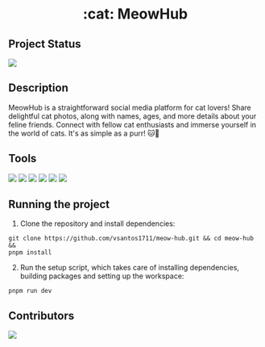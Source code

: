<!-- Title -->
<h1 align="center">:cat: MeowHub</h1>

## Project Status
<img src="http://img.shields.io/static/v1?label=STATUS&message=IN%20PROGRESS&color=blue&style=for-the-badge"/>

## Description

MeowHub is a straightforward social media platform for cat lovers! Share delightful cat photos, along with names, ages, and more details about your feline friends. Connect with fellow cat enthusiasts and immerse yourself in the world of cats. It's as simple as a purr! 🐱📸 

## Tools

[<img src="https://img.shields.io/badge/next%20js-000000?style=for-the-badge&logo=nextdotjs&logoColor=white" />](https://nextjs.org/)
[<img src="https://img.shields.io/badge/TypeScript-007ACC?style=for-the-badge&logo=typescript&logoColor=white" />](https://www.typescriptlang.org/)
[<img src="https://img.shields.io/badge/Tailwind_CSS-38B2AC?style=for-the-badge&logo=tailwind-css&logoColor=white" />](https://tailwindcss.com/)
[<img src="https://img.shields.io/badge/Vercel-242938?style=for-the-badge&logo=vercel&logoColor=white" />](https://vercel.com/)
[<img src="https://img.shields.io/badge/Zod-3E67B1?style=for-the-badge&logo=zod" />](https://zod.dev/)
[<img src="https://img.shields.io/badge/shadcnui-000000?style=for-the-badge&logo=shadcnui" />](https://ui.shadcn.com/)

## Running the project

1. Clone the repository and install dependencies:

```shell
git clone https://github.com/vsantos1711/meow-hub.git && cd meow-hub && 
pnpm install
```
2. Run the setup script, which takes care of installing dependencies, building packages and setting up the workspace:

```shell
pnpm run dev
```

## Contributors

<a href="https://github.com/vsantos1711/meow-hub/graphs/contributors">
  <img src="https://contrib.rocks/image?repo=vsantos1711/meow-hub" />
</a>
